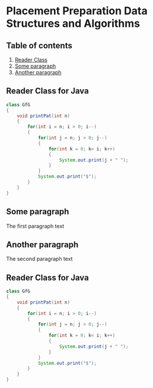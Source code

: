 # Placement Preparation Data Structures and Algorithms

## Table of contents
1. [Reader Class](#ReaderClass)
2. [Some paragraph](#paragraph1)
3. [Another paragraph](#paragraph2)

<a name="ReaderClass"></a>
## Reader Class for Java
```java
class GfG
{
    void printPat(int n)
    {
        for(int i = n; i > 0; i--)
        {
            for(int j = n; j > 0; j--)
            {
                for(int k = 0; k< i; k++)
                {
                    System.out.print(j + " ");
                }
            }
            System.out.print("$");
        }
    }
}
```

<a name="paragraph1"></a>
## Some paragraph
The first paragraph text

<a name="paragraph2"></a>
## Another paragraph
The second paragraph text

## Reader Class for Java
```java
class GfG
{
    void printPat(int n)
    {
        for(int i = n; i > 0; i--)
        {
            for(int j = n; j > 0; j--)
            {
                for(int k = 0; k< i; k++)
                {
                    System.out.print(j + " ");
                }
            }
            System.out.print("$");
        }
    }
}
```
